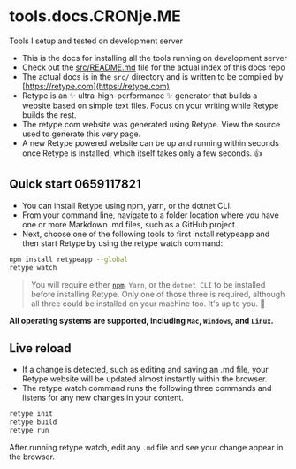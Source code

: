 # tools.docs.CRONje.ME

Tools I setup and tested on development server

- This is the docs for installing all the tools running on development server
- Check out the [src/README.md](src/README.md) file for the actual index of this docs repo
- The actual docs is in the `src/` directory and is written to be compiled by [https://retype.com](https://retype.com)
- Retype is an ✨ ultra-high-performance ✨ generator that builds a website based on simple text files. Focus on your writing while Retype builds the rest.
- The retype.com website was generated using Retype. View the source used to generate this very page.
- A new Retype powered website can be up and running within seconds once Retype is installed, which itself takes only a few seconds. 👍

## Quick start  0659117821

- You can install Retype using npm, yarn, or the dotnet CLI.
- From your command line, navigate to a folder location where you have one or more Markdown .md files, such as a GitHub project.
- Next, choose one of the following tools to first install retypeapp and then start Retype by using the retype watch command:

```sh
npm install retypeapp --global
retype watch
```

> You will require either [`npm`](https://setup.docs.CRONje.ME/node/), `Yarn`, or the `dotnet CLI` to be installed before installing Retype. Only one of those three is required, although all three could be installed on your machine too. It's up to you. 🙌

__All operating systems are supported, including `Mac`, `Windows`, and `Linux`.__

## Live reload

- If a change is detected, such as editing and saving an .md file, your Retype website will be updated almost instantly within the browser.
- The retype watch command runs the following three commands and listens for any new changes in your content.

```sh
retype init
retype build
retype run
```

After running retype watch, edit any `.md` file and see your change appear in the browser.

